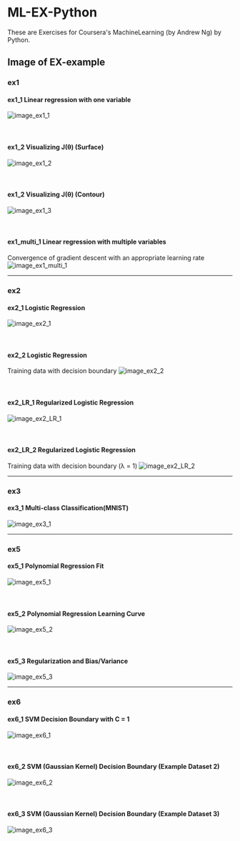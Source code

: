 # ML-EX-Python
These are Exercises for Coursera's MachineLearning (by Andrew Ng) by Python.

## Image of EX-example



### ex1
#### ex1_1 Linear regression with one variable
![image_ex1_1](https://github.com/X-21/ML-EX-Python/blob/master/doc/image/ex1_1.png)
</br>
</br>
</br>
#### ex1_2 Visualizing J(θ) (Surface)  
![image_ex1_2](https://github.com/X-21/ML-EX-Python/blob/master/doc/image/ex1_2.png)
</br>
</br>
</br>
#### ex1_2 Visualizing J(θ) (Contour)
![image_ex1_3](https://github.com/X-21/ML-EX-Python/blob/master/doc/image/ex1_3.png)
</br>
</br>
</br>
#### ex1_multi_1 Linear regression with multiple variables
Convergence of gradient descent with an appropriate learning rate
![image_ex1_multi_1](https://github.com/X-21/ML-EX-Python/blob/master/doc/image/ex1_multi_1.png)
 
---
### ex2
#### ex2_1 Logistic Regression
![image_ex2_1](https://github.com/X-21/ML-EX-Python/blob/master/doc/image/ex2_1.png)
</br>
</br>
</br>
#### ex2_2 Logistic Regression
Training data with decision boundary
![image_ex2_2](https://github.com/X-21/ML-EX-Python/blob/master/doc/image/ex2_2.png)
</br>
</br>
</br>
#### ex2_LR_1 Regularized Logistic Regression
![image_ex2_LR_1](https://github.com/X-21/ML-EX-Python/blob/master/doc/image/ex2_LR_1.png)
</br>
</br>
</br>
#### ex2_LR_2 Regularized Logistic Regression
Training data with decision boundary (λ = 1)
![image_ex2_LR_2](https://github.com/X-21/ML-EX-Python/blob/master/doc/image/ex2_LR_2.png)
 
---
### ex3
#### ex3_1 Multi-class Classification(MNIST)
![image_ex3_1](https://github.com/X-21/ML-EX-Python/blob/master/doc/image/ex3_1.png)

 
---
### ex5
#### ex5_1 Polynomial Regression Fit
![image_ex5_1](https://github.com/X-21/ML-EX-Python/blob/master/doc/image/ex5_1.png)
</br>
</br>
</br>
#### ex5_2 Polynomial Regression Learning Curve
![image_ex5_2](https://github.com/X-21/ML-EX-Python/blob/master/doc/image/ex5_2.png)
</br>
</br>
</br>
#### ex5_3 Regularization and Bias/Variance
![image_ex5_3](https://github.com/X-21/ML-EX-Python/blob/master/doc/image/ex5_3.png)

 
---
### ex6
#### ex6_1 SVM Decision Boundary with C = 1
![image_ex6_1](https://github.com/X-21/ML-EX-Python/blob/master/doc/image/ex6_1.png)
</br>
</br>
</br>
#### ex6_2  SVM (Gaussian Kernel) Decision Boundary (Example Dataset 2)
![image_ex6_2](https://github.com/X-21/ML-EX-Python/blob/master/doc/image/ex6_2.png)
</br>
</br>
</br>
#### ex6_3  SVM (Gaussian Kernel) Decision Boundary (Example Dataset 3)
![image_ex6_3](https://github.com/X-21/ML-EX-Python/blob/master/doc/image/ex6_3.png)

</br>